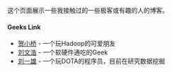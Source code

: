 这个页面展示一些我接触过的一些极客或有趣的人的博客。

#### Geeks Link

* [贺小桥][hxq] - 一个玩Hadoop的可爱朋友
* [刘文浩][lwh] - 一个软硬件通吃的Geek
* [刘一雄][lyx] - 一个玩DOTA的程序员，目前在研究数据挖掘


[hxq]: http://hexiaoqiao.sinaapp.com/
[lwh]: http://liuwenhao.info/
[lyx]: http://blog.leanote.com/lyerox
